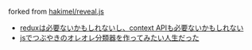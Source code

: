 forked from [hakimel/reveal.js](https://github.com/hakimel/reveal.js)

- [reduxは必要ないかもしれないし、context APIも必要ないかもしれない](./001)
- [jsでつぶやきのオレオレ分類器を作ってみたい人生だった](./002)
